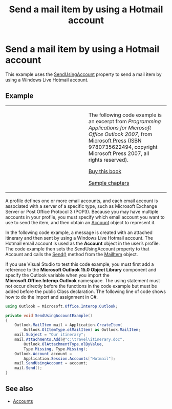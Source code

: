﻿---
title: Send a mail item by using a Hotmail account
TOCTitle: Send a mail item by using a Hotmail account
ms:assetid: f25853a7-67c0-46a3-a298-5cdf72ebc53f
ms:mtpsurl: https://msdn.microsoft.com/en-us/library/Ff184652(v=office.15)
ms:contentKeyID: 55119797
ms.date: 07/24/2014
mtps_version: v=office.15


---

# Send a mail item by using a Hotmail account

This example uses the [SendUsingAccount](https://msdn.microsoft.com/en-us/library/bb623679\(v=office.15\)) property to send a mail item by using a Windows Live Hotmail account.

## Example

<table>
<colgroup>
<col style="width: 50%" />
<col style="width: 50%" />
</colgroup>
<tbody>
<tr class="odd">
<td><p></p></td>
<td><p>The following code example is an excerpt from <em>Programming Applications for Microsoft Office Outlook 2007</em>, from <a href="http://www.microsoft.com/learning/books/default.mspx">Microsoft Press</a> (ISBN 9780735622494, copyright Microsoft Press 2007, all rights reserved).</p>
<p><a href="http://www.amazon.com/gp/product/0735622493?ie=utf8%26tag=msmsdn-20%26linkcode=as2%26camp=1789%26creative=9325%26creativeasin=0735622493">Buy this book</a></p>
<p><a href="https://msdn.microsoft.com/en-us/library/cc513844(v=office.15)">Sample chapters</a></p></td>
</tr>
</tbody>
</table>


A profile defines one or more email accounts, and each email account is associated with a server of a specific type, such as Microsoft Exchange Server or Post Office Protocol 3 (POP3). Because you may have multiple accounts in your profile, you must specify which email account you want to use to send the item, and then obtain an [Account](https://msdn.microsoft.com/en-us/library/bb645103\(v=office.15\)) object to represent it.

In the following code example, a message is created with an attached itinerary and then sent by using a Windows Live Hotmail account. The Hotmail email account is used as the **Account** object in the user’s profile. The code example then sets the SendUsingAccount property to that Account and calls the [Send()](https://msdn.microsoft.com/en-us/library/bb644139\(v=office.15\)) method from the [MailItem](https://msdn.microsoft.com/en-us/library/bb643865\(v=office.15\)) object.

If you use Visual Studio to test this code example, you must first add a reference to the **Microsoft Outlook 15.0 Object Library** component and specify the Outlook variable when you import the **Microsoft.Office.Interop.Outlook** namespace. The using statement must not occur directly before the functions in the code example but must be added before the public Class declaration. The following line of code shows how to do the import and assignment in C\#.

```csharp
using Outlook = Microsoft.Office.Interop.Outlook;
```

```csharp
private void SendUsingAccountExample()
{
    Outlook.MailItem mail = Application.CreateItem(
        Outlook.OlItemType.olMailItem) as Outlook.MailItem;
    mail.Subject = "Our itinerary";
    mail.Attachments.Add(@"c:\travel\itinerary.doc",
        Outlook.OlAttachmentType.olByValue,
        Type.Missing, Type.Missing);
    Outlook.Account account =
        Application.Session.Accounts["Hotmail"];
    mail.SendUsingAccount = account;
    mail.Send();
}
```

## See also

- [Accounts](accounts.md)

